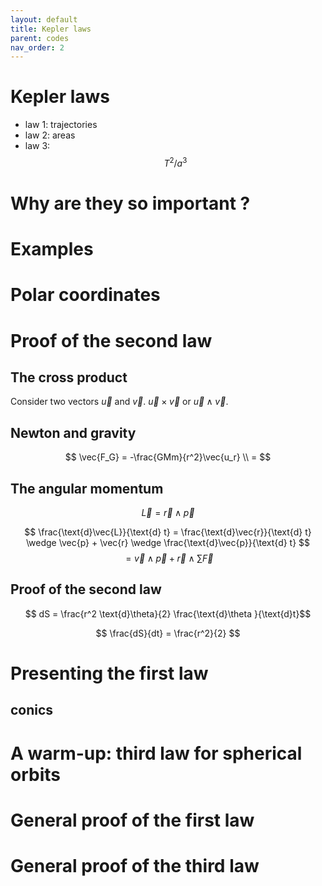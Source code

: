 ```yaml
---
layout: default
title: Kepler laws
parent: codes
nav_order: 2
---
```


# Kepler laws

- law 1: trajectories
- law 2: areas
- law 3: $$T^2/a^3$$

# Why are they so important ?

# Examples

# Polar coordinates

# Proof of the second law

## The cross product 

Consider two vectors $\vec{u}$ and $\vec{v}$. 
$\vec{u} \times \vec{v}$ or $\vec{u} \wedge \vec{v}$.

## Newton and gravity

$$ \vec{F_G} = -\frac{GMm}{r^2}\vec{u_r} \\
= $$

## The angular momentum 

$$ \vec{L} = \vec{r} \wedge \vec{p} $$

$$ \frac{\text{d}\vec{L}}{\text{d} t} = \frac{\text{d}\vec{r}}{\text{d} t} \wedge \vec{p} + \vec{r} \wedge \frac{\text{d}\vec{p}}{\text{d} t} $$
$$ = \vec{v} \wedge \vec{p} + \vec{r} \wedge \sum \vec{F} $$

## Proof of the second law

$$ dS = \frac{r^2 \text{d}\theta}{2} \frac{\text{d}\theta }{\text{d}t}$$

$$ \frac{dS}{dt} = \frac{r^2}{2} $$
# Presenting the first law

## conics

# A warm-up: third law for spherical orbits

# General proof of the first law

# General proof of the third law

